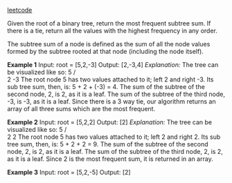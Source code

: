 [leetcode](https://leetcode.com/problems/most-frequent-subtree-sum/)

Given the root of a binary tree, return the most frequent subtree sum. If there is a tie, return all the values with the highest frequency in any order.

The subtree sum of a node is defined as the sum of all the node values formed by the subtree rooted at that node (including the node itself).

**Example 1**
Input: root = [5,2,-3]
Output: [2,-3,4]
*Explanation:*
The tree can be visualized like so:
    5
   / \
  2   -3
The root node 5 has two values attached to it; left 2 and right -3. Its sub tree sum, then, is: 5 + 2 + (-3) = 4.
The sum of the subtree of the second node, 2, is 2, as it is a leaf.
The sum of the subtree of the third node, -3, is -3, as it is a leaf. 
Since there is a 3 way tie, our algorithm returns an array of all three sums which are the most frequent.

**Example 2** 
Input: root = [5,2,2]
Output: [2]
*Explanation:*
The tree can be visualized like so:
    5
   / \
  2   2
The root node 5 has two values attached to it; left 2 and right 2. Its sub tree sum, then, is: 5 + 2 + 2 = 9.
The sum of the subtree of the second node, 2, is 2, as it is a leaf.
The sum of the subtree of the third node, 2, is 2, as it is a leaf. 
Since 2 is the most frequent sum, it is returned in an array.

**Example 3**
Input: root = [5,2,-5]
Output: [2]
